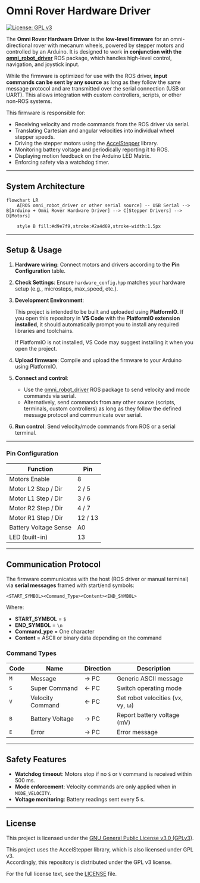 # Omni Rover Hardware Driver

[![License: GPL v3](https://img.shields.io/badge/License-GPLv3-blue.svg)](https://www.gnu.org/licenses/gpl-3.0)

The **Omni Rover Hardware Driver** is the **low-level firmware** for an omni-directional rover with mecanum wheels, powered by stepper motors and controlled by an Arduino.
It is designed to work **in conjunction with the [omni\_robot\_driver](https://github.com/bottad/omni_robot_driver)** ROS package, which handles high-level control, navigation, and joystick input.

While the firmware is optimized for use with the ROS driver, **input commands can be sent by any source** as long as they follow the same message protocol and are transmitted over the serial connection (USB or UART). This allows integration with custom controllers, scripts, or other non-ROS systems.

This firmware is responsible for:

* Receiving velocity and mode commands from the ROS driver via serial.
* Translating Cartesian and angular velocities into individual wheel stepper speeds.
* Driving the stepper motors using the [AccelStepper](https://www.airspayce.com/mikem/arduino/AccelStepper/) library.
* Monitoring battery voltage and periodically reporting it to ROS.
* Displaying motion feedback on the Arduino LED Matrix.
* Enforcing safety via a watchdog timer.

---

## System Architecture


```mermaid
flowchart LR
    A[ROS omni_robot_driver or other serial source] -- USB Serial --> B[Arduino + Omni Rover Hardware Driver] --> C[Stepper Drivers] --> D[Motors]

    style B fill:#d9e7f9,stroke:#2a4d69,stroke-width:1.5px
```

---

## Setup & Usage

1. **Hardware wiring**: Connect motors and drivers according to the **Pin Configuration** table.
2. **Check Settings**: Ensure `hardware_config.hpp` matches your hardware setup (e.g., microsteps, max\_speed, etc.).
3. **Development Environment**:

   This project is intended to be built and uploaded using **PlatformIO**. If you open this repository in **VS Code** with the **PlatformIO extension installed**, it should automatically prompt you to install any required libraries and toolchains.

   If PlatformIO is not installed, VS Code may suggest installing it when you open the project.
4. **Upload firmware**: Compile and upload the firmware to your Arduino using PlatformIO.
5. **Connect and control**:

   * Use the [omni\_robot\_driver](https://github.com/bottad/omni_robot_driver) ROS package to send velocity and mode commands via serial.
   * Alternatively, send commands from any other source (scripts, terminals, custom controllers) as long as they follow the defined message protocol and communicate over serial.
6. **Run control**: Send velocity/mode commands from ROS or a serial terminal.

---

### Pin Configuration

| Function              | Pin     |
| --------------------- | ------- |
| Motors Enable         | 8       |
| Motor L2 Step / Dir   | 2 / 5   |
| Motor L1 Step / Dir   | 3 / 6   |
| Motor R2 Step / Dir   | 4 / 7   |
| Motor R1 Step / Dir   | 12 / 13 |
| Battery Voltage Sense | A0      |
| LED (built-in)        | 13      |

---

## Communication Protocol

The firmware communicates with the host (ROS driver or manual terminal) via **serial messages** framed with start/end symbols:

```
<START_SYMBOL><Command_Type><Content><END_SYMBOL>
```

Where:

* **START_SYMBOL** = `$`
* **END_SYMBOL** = `\n`
* **Command_ype** = One character
* **Content** = ASCII or binary data depending on the command

### Command Types

| Code | Name             | Direction | Description                      |
| ---- | ---------------- | --------- | -------------------------------- |
| `M`  | Message          | → PC      | Generic ASCII message            |
| `S`  | Super Command    | ← PC      | Switch operating mode            |
| `V`  | Velocity Command | ← PC      | Set robot velocities (vx, vy, ω) |
| `B`  | Battery Voltage  | → PC      | Report battery voltage (mV)      |
| `E`  | Error            | → PC      | Error message                    |

---

## Safety Features

* **Watchdog timeout**: Motors stop if no `S` or `V` command is received within 500 ms.
* **Mode enforcement**: Velocity commands are only applied when in `MODE_VELOCITY`.
* **Voltage monitoring**: Battery readings sent every 5 s.

---

## License

This project is licensed under the [GNU General Public License v3.0 (GPLv3)](https://www.gnu.org/licenses/gpl-3.0.html).

This project uses the AccelStepper library, which is also licensed under GPL v3.  
Accordingly, this repository is distributed under the GPL v3 license.

For the full license text, see the [LICENSE](./LICENSE) file.